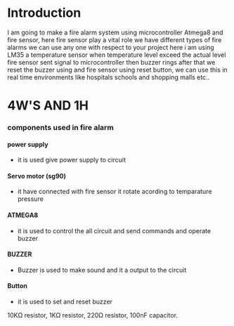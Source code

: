 # Introduction
I am going to make a fire alarm system using microcontroller Atmega8 and fire sensor, here fire sensor play a vital role we have different types of fire alarms
we can use any one with respect to your project here i am using LM35 a temperature sensor when temperature level exceed the actual level fire sensor sent signal to
microcontroller then buzzer rings after that we reset the buzzer using and fire sensor using reset button, we can use this in real time environments like hospitals
schools and shopping malls etc..


# 4W'S AND 1H

### components used in fire alarm

#### power supply
 * it is used give power supply to circuit

#### Servo motor (sg90)
 * it have connected with fire sensor it rotate acording to temparature pressure 

#### ATMEGA8
 * it is used to control the all circuit and send commands and operate buzzer

#### BUZZER
 * Buzzer is used to make sound and it a output to the circuit

#### Button
 * it is used to set and reset buzzer

10KΩ resistor, 1KΩ resistor, 220Ω resistor, 100nF capacitor.


